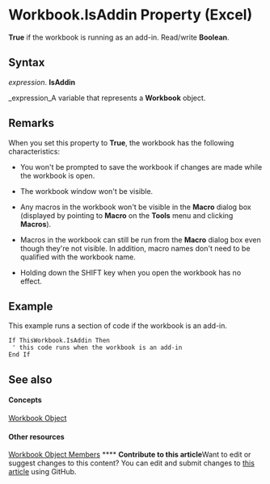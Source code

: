 
# Workbook.IsAddin Property (Excel)

 **True** if the workbook is running as an add-in. Read/write **Boolean**.


## Syntax

 _expression_. **IsAddin**

 _expression_A variable that represents a  **Workbook** object.


## Remarks

When you set this property to  **True**, the workbook has the following characteristics:


- You won't be prompted to save the workbook if changes are made while the workbook is open.
    
- The workbook window won't be visible.
    
- Any macros in the workbook won't be visible in the  **Macro** dialog box (displayed by pointing to **Macro** on the **Tools** menu and clicking **Macros**).
    
- Macros in the workbook can still be run from the  **Macro** dialog box even though they're not visible. In addition, macro names don't need to be qualified with the workbook name.
    
- Holding down the SHIFT key when you open the workbook has no effect.
    

## Example

This example runs a section of code if the workbook is an add-in.


```
If ThisWorkbook.IsAddin Then 
 ' this code runs when the workbook is an add-in 
End If
```


## See also


#### Concepts


 [Workbook Object](8c00aa60-c974-eed3-0812-3c9625eb0d4c.md)
#### Other resources


 [Workbook Object Members](dce102a3-25de-3ff4-2ce5-bc56e08baca7.md)
****   **Contribute to this article**Want to edit or suggest changes to this content? You can edit and submit changes to  [this article](https://github.com/jhershey00/VBA_Excel_Test/OpenXMLCon/articles/b8c8b9f4-4be5-0260-957e-c6450f31a0c0.md) using GitHub.

